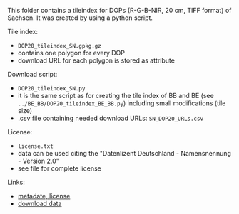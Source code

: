 This folder contains a tileindex for DOPs (R-G-B-NIR, 20 cm, TIFF format) of Sachsen. It was created by using a python script.

Tile index:
- `DOP20_tileindex_SN.gpkg.gz`
- contains one polygon for every DOP
- download URL for each polygon is stored as attribute

Download script:
- `DOP20_tileindex_SN.py`
- it is the same script as for creating the tile index of BB and BE (see `../BE_BB/DOP20_tileindex_BE_BB.py`) including small modifications (tile size)
- .csv file containing needed download URLs: `SN_DOP20_URLs.csv`

License:
- `license.txt`
- data can be used citing the "Datenlizent Deutschland - Namensnennung - Version 2.0"
- see file for complete license

Links:
- [metadate, license](https://geomis.sachsen.de/geomis-client/?lang=de#/datasets/iso/52749cf1-027a-400e-8424-1cd3feef1108)
- [download data](https://www.geodaten.sachsen.de/batch-download-4719.html)
